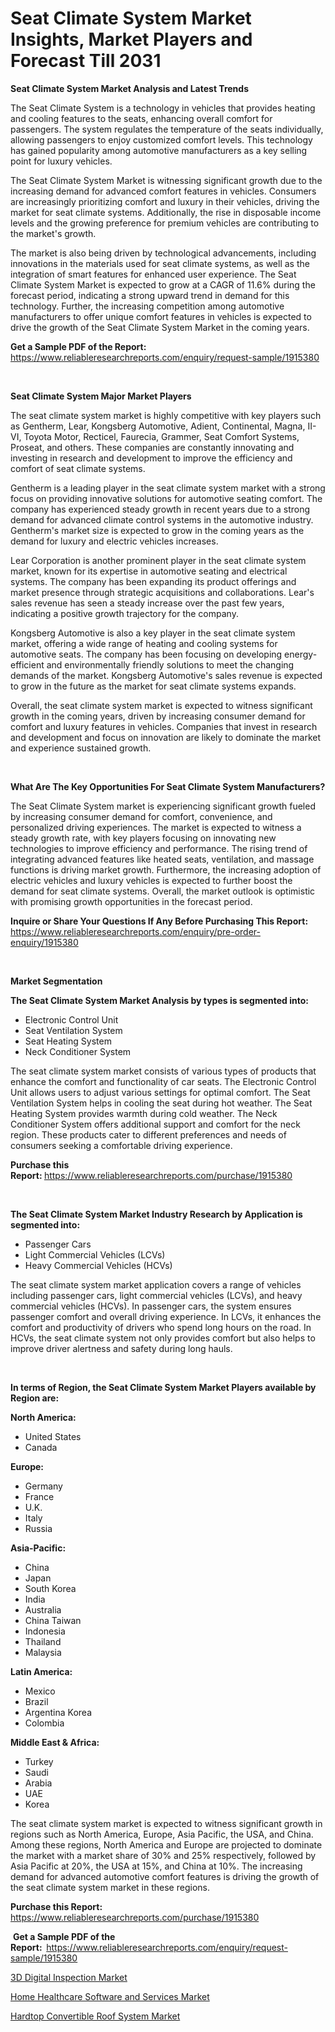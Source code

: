 <p><h1>Seat Climate System Market Insights, Market Players and Forecast Till 2031</h1></p><p><strong>Seat Climate System Market Analysis and Latest Trends</strong></p>
<p><p>The Seat Climate System is a technology in vehicles that provides heating and cooling features to the seats, enhancing overall comfort for passengers. The system regulates the temperature of the seats individually, allowing passengers to enjoy customized comfort levels. This technology has gained popularity among automotive manufacturers as a key selling point for luxury vehicles.</p><p>The Seat Climate System Market is witnessing significant growth due to the increasing demand for advanced comfort features in vehicles. Consumers are increasingly prioritizing comfort and luxury in their vehicles, driving the market for seat climate systems. Additionally, the rise in disposable income levels and the growing preference for premium vehicles are contributing to the market's growth.</p><p>The market is also being driven by technological advancements, including innovations in the materials used for seat climate systems, as well as the integration of smart features for enhanced user experience. The Seat Climate System Market is expected to grow at a CAGR of 11.6% during the forecast period, indicating a strong upward trend in demand for this technology. Further, the increasing competition among automotive manufacturers to offer unique comfort features in vehicles is expected to drive the growth of the Seat Climate System Market in the coming years.</p></p>
<p><strong>Get a Sample PDF of the Report:&nbsp;</strong> <a href="https://www.reliableresearchreports.com/enquiry/request-sample/1915380">https://www.reliableresearchreports.com/enquiry/request-sample/1915380</a></p>
<p>&nbsp;</p>
<p><strong>Seat Climate System Major Market Players</strong></p>
<p><p>The seat climate system market is highly competitive with key players such as Gentherm, Lear, Kongsberg Automotive, Adient, Continental, Magna, II-VI, Toyota Motor, Recticel, Faurecia, Grammer, Seat Comfort Systems, Proseat, and others. These companies are constantly innovating and investing in research and development to improve the efficiency and comfort of seat climate systems.</p><p>Gentherm is a leading player in the seat climate system market with a strong focus on providing innovative solutions for automotive seating comfort. The company has experienced steady growth in recent years due to a strong demand for advanced climate control systems in the automotive industry. Gentherm's market size is expected to grow in the coming years as the demand for luxury and electric vehicles increases.</p><p>Lear Corporation is another prominent player in the seat climate system market, known for its expertise in automotive seating and electrical systems. The company has been expanding its product offerings and market presence through strategic acquisitions and collaborations. Lear's sales revenue has seen a steady increase over the past few years, indicating a positive growth trajectory for the company.</p><p>Kongsberg Automotive is also a key player in the seat climate system market, offering a wide range of heating and cooling systems for automotive seats. The company has been focusing on developing energy-efficient and environmentally friendly solutions to meet the changing demands of the market. Kongsberg Automotive's sales revenue is expected to grow in the future as the market for seat climate systems expands.</p><p>Overall, the seat climate system market is expected to witness significant growth in the coming years, driven by increasing consumer demand for comfort and luxury features in vehicles. Companies that invest in research and development and focus on innovation are likely to dominate the market and experience sustained growth.</p></p>
<p>&nbsp;</p>
<p><strong>What Are The Key Opportunities For Seat Climate System Manufacturers?</strong></p>
<p><p>The Seat Climate System market is experiencing significant growth fueled by increasing consumer demand for comfort, convenience, and personalized driving experiences. The market is expected to witness a steady growth rate, with key players focusing on innovating new technologies to improve efficiency and performance. The rising trend of integrating advanced features like heated seats, ventilation, and massage functions is driving market growth. Furthermore, the increasing adoption of electric vehicles and luxury vehicles is expected to further boost the demand for seat climate systems. Overall, the market outlook is optimistic with promising growth opportunities in the forecast period.</p></p>
<p><strong>Inquire or Share Your Questions If Any Before Purchasing This Report:</strong> <a href="https://www.reliableresearchreports.com/enquiry/pre-order-enquiry/1915380">https://www.reliableresearchreports.com/enquiry/pre-order-enquiry/1915380</a></p>
<p>&nbsp;</p>
<p><strong>Market Segmentation</strong></p>
<p><strong>The Seat Climate System Market Analysis by types is segmented into:</strong></p>
<p><ul><li>Electronic Control Unit</li><li>Seat Ventilation System</li><li>Seat Heating System</li><li>Neck Conditioner System</li></ul></p>
<p><p>The seat climate system market consists of various types of products that enhance the comfort and functionality of car seats. The Electronic Control Unit allows users to adjust various settings for optimal comfort. The Seat Ventilation System helps in cooling the seat during hot weather. The Seat Heating System provides warmth during cold weather. The Neck Conditioner System offers additional support and comfort for the neck region. These products cater to different preferences and needs of consumers seeking a comfortable driving experience.</p></p>
<p><strong>Purchase this Report:&nbsp;</strong><a href="https://www.reliableresearchreports.com/purchase/1915380">https://www.reliableresearchreports.com/purchase/1915380</a></p>
<p>&nbsp;</p>
<p><strong>The Seat Climate System Market Industry Research by Application is segmented into:</strong></p>
<p><ul><li>Passenger Cars</li><li>Light Commercial Vehicles (LCVs)</li><li>Heavy Commercial Vehicles (HCVs)</li></ul></p>
<p><p>The seat climate system market application covers a range of vehicles including passenger cars, light commercial vehicles (LCVs), and heavy commercial vehicles (HCVs). In passenger cars, the system ensures passenger comfort and overall driving experience. In LCVs, it enhances the comfort and productivity of drivers who spend long hours on the road. In HCVs, the seat climate system not only provides comfort but also helps to improve driver alertness and safety during long hauls.</p></p>
<p>&nbsp;</p>
<p><strong>In terms of Region, the Seat Climate System Market Players available by Region are:</strong></p>
<p>
    <p> <strong> North America: </strong>
        <ul>
            <li>United States</li>
            <li>Canada</li>
        </ul>
        </p> 
    <p> <strong> Europe: </strong>
        <ul>
            <li>Germany</li>
            <li>France</li>
            <li>U.K.</li>
            <li>Italy</li>
            <li>Russia</li>
        </ul>
        </p> 
    <p> <strong> Asia-Pacific: </strong>
        <ul>
            <li>China</li>
            <li>Japan</li>
            <li>South Korea</li>
            <li>India</li>
            <li>Australia</li>
            <li>China Taiwan</li>
            <li>Indonesia</li>
            <li>Thailand</li>
            <li>Malaysia</li>
        </ul>
        </p> 
    <p> <strong> Latin America: </strong>
        <ul>
            <li>Mexico</li>
            <li>Brazil</li>
            <li>Argentina Korea</li>
            <li>Colombia</li>
        </ul>
        </p> 
    <p> <strong> Middle East & Africa: </strong>
        <ul>
            <li>Turkey</li>
            <li>Saudi</li>
            <li>Arabia</li>
            <li>UAE</li>
            <li>Korea</li>
        </ul>
    </p>
    </p>
<p><p>The seat climate system market is expected to witness significant growth in regions such as North America, Europe, Asia Pacific, the USA, and China. Among these regions, North America and Europe are projected to dominate the market with a market share of 30% and 25% respectively, followed by Asia Pacific at 20%, the USA at 15%, and China at 10%. The increasing demand for advanced automotive comfort features is driving the growth of the seat climate system market in these regions.</p></p>
<p><strong>Purchase this Report: </strong><a href="https://www.reliableresearchreports.com/purchase/1915380">https://www.reliableresearchreports.com/purchase/1915380</a></p>
<p>&nbsp;<strong>Get a Sample PDF of the Report:&nbsp;&nbsp;</strong><a href="https://www.reliableresearchreports.com/enquiry/request-sample/1915380">https://www.reliableresearchreports.com/enquiry/request-sample/1915380</a></p>
<p><strong></strong></p>
<p><p><a href="https://view.publitas.com/reportprime-1/3d-digital-inspection-market-provides-a-comprehensive-analysis-including-a-macro-overview-of-the-market-as-well-as-micro-details-such-as-market-size-and-competitive-landscape/">3D Digital Inspection Market</a></p><p><a href="https://view.publitas.com/reportprime-1/home-healthcare-software-and-services-market-size-growth-and-forecast-from-2023-2030/">Home Healthcare Software and Services Market</a></p><p><a href="https://view.publitas.com/reportprime-1/hardtop-convertible-roof-system-market-share-market-new-trends-analysis-report-by-type-by-application-by-end-use-by-region-and-segment-forecasts-2023-2030/">Hardtop Convertible Roof System Market</a></p></p>